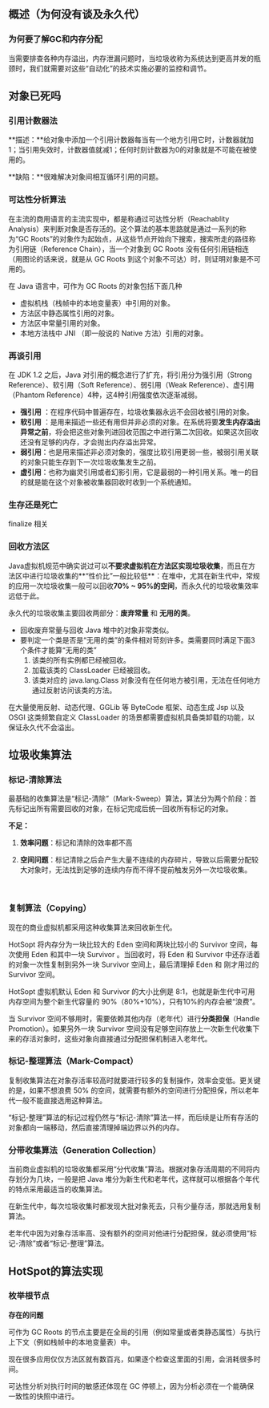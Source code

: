 ## 概述（为何没有谈及永久代）

### 为何要了解GC和内存分配

当需要排查各种内存溢出，内存泄漏问题时，当垃圾收称为系统达到更高并发的瓶颈时，我们就需要对这些“自动化”的技术实施必要的监控和调节。



## 对象已死吗

### 引用计数器法

**描述：**给对象中添加一个引用计数器每当有一个地方引用它时，计数器就加1；当引用失效时，计数器值就减1；任何时刻计数器为0的对象就是不可能在被使用的。

**缺陷：**很难解决对象间相互循环引用的问题。



### 可达性分析算法

在主流的商用语言的主流实现中，都是称通过可达性分析（Reachablity Analysis）来判断对象是否存活的。这个算法的基本思路就是通过一系列的称为“GC Roots”的对象作为起始点，从这些节点开始向下搜索，搜索所走的路径称为引用链（Reference Chain），当一个对象到 GC Roots 没有任何引用链相连（用图论的话来说，就是从 GC Roots 到这个对象不可达）时，则证明对象是不可用的。



在 Java 语言中，可作为 GC Roots 的对象包括下面几种

- 虚拟机栈（栈帧中的本地变量表）中引用的对象。
- 方法区中静态属性引用的对象。
- 方法区中常量引用的对象。
- 本地方法栈中 JNI （即一般说的 Native 方法）引用的对象。



### 再谈引用

在 JDK 1.2 之后，Java 对引用的概念进行了扩充，将引用分为强引用（Strong Reference）、软引用（Soft Reference）、弱引用（Weak Reference）、虚引用（Phantom Reference）4种，这4种引用强度依次逐渐减弱。

- **强引用** ：在程序代码中普遍存在，垃圾收集器永远不会回收被引用的对象。
- **软引用** ：是用来描述一些还有用但并非必须的对象。在系统将要**发生内存溢出异常之前**，将会把这些对象列进回收范围之中进行第二次回收。如果这次回收还没有足够的内存，才会抛出内存溢出异常。
- **弱引用**：也是用来描述非必须对象的，强度比软引用更弱一些，被弱引用关联的对象只能生存到下一次垃圾收集发生之前。
- **虚引用**：也称为幽灵引用或者幻影引用，它是最弱的一种引用关系。唯一的目的就是能在这个对象被收集器回收时收到一个系统通知。



### 生存还是死亡

finalize 相关



### 回收方法区

Java虚拟机规范中确实说过可以**不要求虚拟机在方法区实现垃圾收集**，而且在方法区中进行垃圾收集的**“性价比”一般比较低**：在堆中，尤其在新生代中，常规的应用一次垃圾收集一般可以回收**70% ~ 95%的空间**，而永久代的垃圾收集效率远低于此。

永久代的垃圾收集主要回收两部分：**废弃常量** 和 **无用的类**。 

- 回收废弃常量与回收 Java 堆中的对象非常类似。
- 要判定一个类是否是“无用的类”的条件相对苛刻许多。类需要同时满足下面3个条件才能算“无用的类”
  1. 该类的所有实例都已经被回收。
  2. 加载该类的 ClassLoader 已经被回收。
  3. 该类对应的 java.lang.Class 对象没有在任何地方被引用，无法在任何地方通过反射访问该类的方法。

在大量使用反射、动态代理、GGLib 等 ByteCode 框架、动态生成 Jsp 以及 OSGI 这类频繁自定义 ClassLoader 的场景都需要虚拟机具备类卸载的功能，以保证永久代不会溢出。



## 垃圾收集算法

### 标记-清除算法

最基础的收集算法是“标记-清除”（Mark-Sweep）算法，算法分为两个阶段：首先标记出所有需要回收的对象，在标记完成后统一回收所有标记的对象。

**不足：** 

1. **效率问题**：标记和清除的效率都不高

2. **空间问题**：标记清除之后会产生大量不连续的内存碎片，导致以后需要分配较大对象时，无法找到足够的连续内存而不得不提前触发另外一次垃圾收集。

   ​



### 复制算法（Copying）

现在的商业虚拟机都采用这种收集算法来回收新生代。

HotSopt 将内存分为一块比较大的 Eden 空间和两块比较小的 Survivor 空间，每次使用 Eden 和其中一块 Survivor 。当回收时，将 Eden 和 Survivor 中还存活着的对象一次性复制到另外一块 Survivor 空间上，最后清理掉 Eden 和 刚才用过的 Survivor 空间。 

HotSopt 虚拟机默认 Eden 和 Survivor 的大小比例是 8:1，也就是新生代中可用内存空间为整个新生代容量的 90%（80%+10%），只有10%的内存会被“浪费”。

当 Survivor 空间不够用时，需要依赖其他内存（老年代）进行**分类担保**（Handle Promotion）。如果另外一块 Survivor 空间没有足够空间存放上一次新生代收集下来的存活对象时，这些对象向直接通过分配担保机制进入老年代。



### 标记-整理算法（Mark-Compact）

复制收集算法在对象存活率较高时就要进行较多的复制操作，效率会变低。更关键的是，如果不想浪费 50% 的空间，就需要有额外的空间进行分配担保，所以老年代一般不能直接选用这种算法。

“标记-整理”算法的标记过程仍然与“标记-清除”算法一样，而后续是让所有存活的对象都向一端移动，然后直接清理掉端边界以外的内存。



### 分带收集算法（Generation Collection）

当前商业虚拟机的垃圾收集都采用“分代收集”算法。根据对象存活周期的不同将内存划分为几块，一般是把 Java 堆分为新生代和老年代，这样就可以根据各个年代的特点采用最适当的收集算法。

在新生代中，每次垃圾收集时都发现大批对象死去，只有少量存活，那就选用复制算法。

老年代中因为对象存活率高、没有额外的空间对他进行分配担保，就必须使用“标记-清除”或者“标记-整理”算法。



## HotSpot的算法实现

### 枚举根节点

**存在的问题**

可作为 GC Roots 的节点主要是在全局的引用（例如常量或者类静态属性）与执行上下文（例如栈帧中的本地变量表）中。

现在很多应用仅仅方法区就有数百兆，如果逐个检查这里面的引用，会消耗很多时间。

可达性分析对执行时间的敏感还体现在 GC 停顿上，因为分析必须在一个能确保一致性的快照中进行。